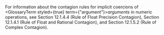  



For information about the contagion rules for implicit coercions of <GlossaryTerm styled={true} term={"argument"}><i>arguments</i></GlossaryTerm> in numeric operations, see Section 12.1.4.4 (Rule of Float Precision Contagion), Section 12.1.4.1 (Rule of Float and Rational Contagion), and Section 12.1.5.2 (Rule of Complex Contagion). 



